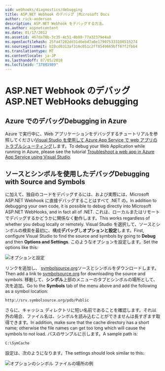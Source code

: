 ```yaml
---
uid: webhooks/diagnostics/debugging
title: ASP.NET Webhook のデバッグ |Microsoft Docs
author: rick-anderson
description: ASP.NET Webhook をデバッグする方法。
ms.author: aspnetcontent
ms.date: 01/17/2012
ms.assetid: 467da78b-3c35-4c51-8b08-77a32379e4a8
ms.openlocfilehash: 25fa47202dd31d6ebd7a0e179075333108515274
ms.sourcegitcommit: b28cd0313af316c051c2ff8549865bff67f2fbb4
ms.translationtype: MT
ms.contentlocale: ja-JP
ms.lasthandoff: 07/05/2018
ms.locfileid: "37801989"
---
```

# <a name="aspnet-webhooks-debugging"></a><span data-ttu-id="8e5e9-103">ASP.NET Webhook のデバッグ</span><span class="sxs-lookup"><span data-stu-id="8e5e9-103">ASP.NET WebHooks debugging</span></span>  

## <a name="debugging-in-azure"></a><span data-ttu-id="8e5e9-104">Azure でのデバッグ</span><span class="sxs-lookup"><span data-stu-id="8e5e9-104">Debugging in Azure</span></span>

<span data-ttu-id="8e5e9-105">Azure で実行中に、Web アプリケーションをデバッグするチュートリアルを参照してください[Visual Studio を使用して Azure App Service で web アプリのトラブルシューティング](https://azure.microsoft.com/documentation/articles/web-sites-dotnet-troubleshoot-visual-studio/#webserverlogs)します。</span><span class="sxs-lookup"><span data-stu-id="8e5e9-105">To debug your Web Application while running in Azure, please see the tutorial [Troubleshoot a web app in Azure App Service using Visual Studio](https://azure.microsoft.com/documentation/articles/web-sites-dotnet-troubleshoot-visual-studio/#webserverlogs).</span></span>

## <a name="debugging-with-source-and-symbols"></a><span data-ttu-id="8e5e9-106">ソースとシンボルを使用したデバッグ</span><span class="sxs-lookup"><span data-stu-id="8e5e9-106">Debugging with Source and Symbols</span></span>

<span data-ttu-id="8e5e9-107">に加えて、独自のコードをデバッグするには、および実際には、Microsoft ASP.NET Webhook に直接デバッグすることはすべて .NET の。</span><span class="sxs-lookup"><span data-stu-id="8e5e9-107">In addition to debugging your own code, it is possible to debug directly into Microsoft ASP.NET WebHooks, and in fact all of .NET.</span></span> <span data-ttu-id="8e5e9-108">これは、ローカルまたはリモートでデバッグするかどうかに関係なく動作します。</span><span class="sxs-lookup"><span data-stu-id="8e5e9-108">This works regardless of whether you debug locally or remotely.</span></span> <span data-ttu-id="8e5e9-109">Visual Studio を選択して、ソースとシンボルの検索を最初に、構成**デバッグ**し**オプションと設定**します。</span><span class="sxs-lookup"><span data-stu-id="8e5e9-109">First, configure Visual Studio to find the source and symbols by going to **Debug** and then **Options and Settings**.</span></span> <span data-ttu-id="8e5e9-110">このようなオプションを設定します。</span><span class="sxs-lookup"><span data-stu-id="8e5e9-110">Set the options like this:</span></span>

![オプションと設定](_static/SourceSymbols.png)

<span data-ttu-id="8e5e9-112">リンクを追加し、 [symbolsource.org](http://symbolsource.org)ソースとシンボルをダウンロードします。</span><span class="sxs-lookup"><span data-stu-id="8e5e9-112">Then add a link to [symbolsource.org](http://symbolsource.org) for downloading the source and symbols.</span></span> <span data-ttu-id="8e5e9-113">移動して、**シンボル**上部のメニューのタブとシンボルの場所として、次を追加。</span><span class="sxs-lookup"><span data-stu-id="8e5e9-113">Go to the **Symbols** tab of the menu above and add the following as a symbol location:</span></span>

```
http://srv.symbolsource.org/pdb/Public
```

<span data-ttu-id="8e5e9-114">さらに、キャッシュ ディレクトリに短い名前であることを確認します。それ以外の場合、ファイル名は、シンボルを読み込むことができませんは長すぎます取得できます。</span><span class="sxs-lookup"><span data-stu-id="8e5e9-114">In addition, make sure that the cache directory has a short name; otherwise the file names can get too long which will cause the symbols to not load.</span></span> <span data-ttu-id="8e5e9-115">パスのサンプルに示します。</span><span class="sxs-lookup"><span data-stu-id="8e5e9-115">A sample path is:</span></span>

```
C:\SymCache
```

<span data-ttu-id="8e5e9-116">設定は、次のようになります。</span><span class="sxs-lookup"><span data-stu-id="8e5e9-116">The settings should look similar to this:</span></span>

![オプションのシンボル ファイルの場所の例](_static/SymSource.png)
